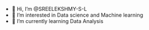 - 👋 Hi, I’m @SREELEKSHMY-S-L
- 👀 I’m interested in Data science and Machine learning
- 🌱 I’m currently learning Data Analysis


<!---
SREELEKSHMY-S-L/SREELEKSHMY-S-L is a ✨ special ✨ repository because its `README.md` (this file) appears on your GitHub profile.
You can click the Preview link to take a look at your changes.
--->
